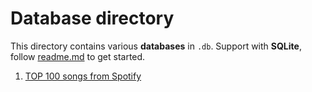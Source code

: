 # Database directory

This directory contains various __databases__ in `.db`.
Support with __SQLite__, follow [readme.md][1] to get started.

1. [TOP 100 songs from Spotify][2]

<!-- LINKS -->
[1]: SQL/readme.md
[2]: songs.db
